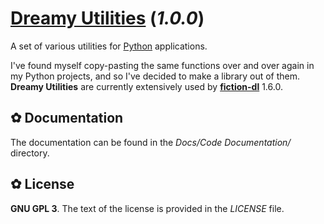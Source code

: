 # [Dreamy Utilities](https://github.com/DreamCobbler/dreamy-utilities) (*1.0.0*)

A set of various utilities for [Python](https://www.python.org/) applications.

I've found myself copy-pasting the same functions over and over again in my Python projects, and so I've decided to make a library out of them. **Dreamy Utilities** are currently extensively used by **[fiction-dl](https://github.com/DreamCobbler/fiction-dl)** 1.6.0.

## ✿ Documentation

The documentation can be found in the *Docs/Code Documentation/* directory.

## ✿ License

**GNU GPL 3**. The text of the license is provided in the *LICENSE* file.